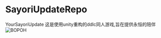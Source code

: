 # SayoriUpdateRepo
YourSayoriUpdate
这是使用unity重构的ddlc同人游戏,旨在提供永恒的陪伴
![BOPOH](https://github.com/user-attachments/assets/3ea93003-b87b-48b9-bfbd-2cecc2ef9644)
